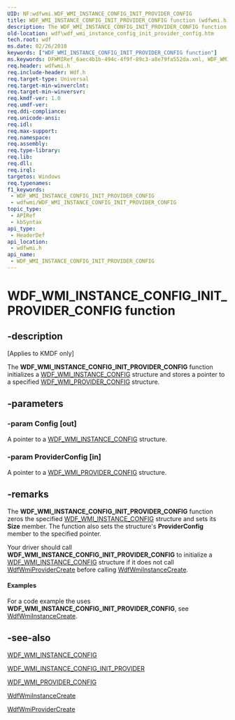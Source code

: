 ```yaml
---
UID: NF:wdfwmi.WDF_WMI_INSTANCE_CONFIG_INIT_PROVIDER_CONFIG
title: WDF_WMI_INSTANCE_CONFIG_INIT_PROVIDER_CONFIG function (wdfwmi.h)
description: The WDF_WMI_INSTANCE_CONFIG_INIT_PROVIDER_CONFIG function initializes a WDF_WMI_INSTANCE_CONFIG structure and stores a pointer to a specified WDF_WMI_PROVIDER_CONFIG structure.
old-location: wdf\wdf_wmi_instance_config_init_provider_config.htm
tech.root: wdf
ms.date: 02/26/2018
keywords: ["WDF_WMI_INSTANCE_CONFIG_INIT_PROVIDER_CONFIG function"]
ms.keywords: DFWMIRef_6aec4b1b-494c-4f9f-89c3-a8e79fa552da.xml, WDF_WMI_INSTANCE_CONFIG_INIT_PROVIDER_CONFIG, WDF_WMI_INSTANCE_CONFIG_INIT_PROVIDER_CONFIG function, kmdf.wdf_wmi_instance_config_init_provider_config, wdf.wdf_wmi_instance_config_init_provider_config, wdfwmi/WDF_WMI_INSTANCE_CONFIG_INIT_PROVIDER_CONFIG
req.header: wdfwmi.h
req.include-header: Wdf.h
req.target-type: Universal
req.target-min-winverclnt: 
req.target-min-winversvr: 
req.kmdf-ver: 1.0
req.umdf-ver: 
req.ddi-compliance: 
req.unicode-ansi: 
req.idl: 
req.max-support: 
req.namespace: 
req.assembly: 
req.type-library: 
req.lib: 
req.dll: 
req.irql: 
targetos: Windows
req.typenames: 
f1_keywords:
 - WDF_WMI_INSTANCE_CONFIG_INIT_PROVIDER_CONFIG
 - wdfwmi/WDF_WMI_INSTANCE_CONFIG_INIT_PROVIDER_CONFIG
topic_type:
 - APIRef
 - kbSyntax
api_type:
 - HeaderDef
api_location:
 - wdfwmi.h
api_name:
 - WDF_WMI_INSTANCE_CONFIG_INIT_PROVIDER_CONFIG
---
```


# WDF_WMI_INSTANCE_CONFIG_INIT_PROVIDER_CONFIG function


## -description

<p class="CCE_Message">[Applies to KMDF only]</p>

The <b>WDF_WMI_INSTANCE_CONFIG_INIT_PROVIDER_CONFIG</b> function initializes a <a href="/windows-hardware/drivers/ddi/wdfwmi/ns-wdfwmi-_wdf_wmi_instance_config">WDF_WMI_INSTANCE_CONFIG</a> structure and stores a pointer to a specified <a href="/windows-hardware/drivers/ddi/wdfwmi/ns-wdfwmi-_wdf_wmi_provider_config">WDF_WMI_PROVIDER_CONFIG</a> structure.

## -parameters

### -param Config [out]


A pointer to a <a href="/windows-hardware/drivers/ddi/wdfwmi/ns-wdfwmi-_wdf_wmi_instance_config">WDF_WMI_INSTANCE_CONFIG</a> structure.

### -param ProviderConfig [in]


A pointer to a <a href="/windows-hardware/drivers/ddi/wdfwmi/ns-wdfwmi-_wdf_wmi_provider_config">WDF_WMI_PROVIDER_CONFIG</a> structure.

## -remarks

The <b>WDF_WMI_INSTANCE_CONFIG_INIT_PROVIDER_CONFIG</b> function zeros the specified <a href="/windows-hardware/drivers/ddi/wdfwmi/ns-wdfwmi-_wdf_wmi_instance_config">WDF_WMI_INSTANCE_CONFIG</a> structure and sets its <b>Size</b> member. The function also sets the structure's <b>ProviderConfig</b> member to the specified pointer.

Your driver should call <b>WDF_WMI_INSTANCE_CONFIG_INIT_PROVIDER_CONFIG</b> to initialize a <a href="/windows-hardware/drivers/ddi/wdfwmi/ns-wdfwmi-_wdf_wmi_instance_config">WDF_WMI_INSTANCE_CONFIG</a> structure if it does not call <a href="/windows-hardware/drivers/ddi/wdfwmi/nf-wdfwmi-wdfwmiprovidercreate">WdfWmiProviderCreate</a> before calling <a href="/windows-hardware/drivers/ddi/wdfwmi/nf-wdfwmi-wdfwmiinstancecreate">WdfWmiInstanceCreate</a>.


#### Examples

For a code example the uses <b>WDF_WMI_INSTANCE_CONFIG_INIT_PROVIDER_CONFIG</b>, see <a href="/windows-hardware/drivers/ddi/wdfwmi/nf-wdfwmi-wdfwmiinstancecreate">WdfWmiInstanceCreate</a>.

<div class="code"></div>

## -see-also

<a href="/windows-hardware/drivers/ddi/wdfwmi/ns-wdfwmi-_wdf_wmi_instance_config">WDF_WMI_INSTANCE_CONFIG</a>



<a href="/windows-hardware/drivers/ddi/wdfwmi/nf-wdfwmi-wdf_wmi_instance_config_init_provider">WDF_WMI_INSTANCE_CONFIG_INIT_PROVIDER</a>



<a href="/windows-hardware/drivers/ddi/wdfwmi/ns-wdfwmi-_wdf_wmi_provider_config">WDF_WMI_PROVIDER_CONFIG</a>



<a href="/windows-hardware/drivers/ddi/wdfwmi/nf-wdfwmi-wdfwmiinstancecreate">WdfWmiInstanceCreate</a>



<a href="/windows-hardware/drivers/ddi/wdfwmi/nf-wdfwmi-wdfwmiprovidercreate">WdfWmiProviderCreate</a>
